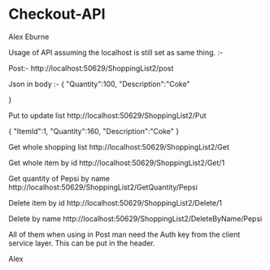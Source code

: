 # Checkout-API
Alex Eburne

Usage of API assuming the localhost is still set as same thing. :-

Post:- http://localhost:50629/ShoppingList2/post

Json in body :-
{
	"Quantity":100,
	"Description":"Coke"

}

Put to update list
http://localhost:50629/ShoppingList2/Put

{
	"ItemId":1,
	"Quantity":160,
	"Description":"Coke"
}

Get whole shopping list
http://localhost:50629/ShoppingList2/Get

Get whole item by id
http://localhost:50629/ShoppingList2/Get/1

Get quantity of Pepsi by name
http://localhost:50629/ShoppingList2/GetQuantity/Pepsi

Delete item by id
http://localhost:50629/ShoppingList2/Delete/1

Delete by name
http://localhost:50629/ShoppingList2/DeleteByName/Pepsi

All of them when using in Post man need the Auth key from the client service layer. This can be put in the header.

Alex
